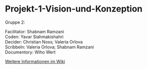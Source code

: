 # Projekt-1-Vision-und-Konzeption

Gruppe 2:

Facilitator: Shabnam Ramzani <br>
Coden: Yavar Siahmakishahri <br>
Decider: Christian Noss; Valeria Orlova<br>
Scribbeln: Valeria Orlova; Shabnam Ramzani <br>
Documentory: Wiho Wert <br>

[Weitere Informationen im Wiki](https://github.com/wihowe/Projekt-1-Vision-und-Konzeption/wiki)
